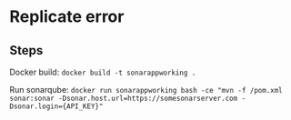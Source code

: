 # Replicate error

## Steps

Docker build:
`docker build -t sonarappworking .`

Run sonarqube:
`docker run sonarappworking bash -ce "mvn -f /pom.xml sonar:sonar -Dsonar.host.url=https://somesonarserver.com -Dsonar.login={API_KEY}"`
